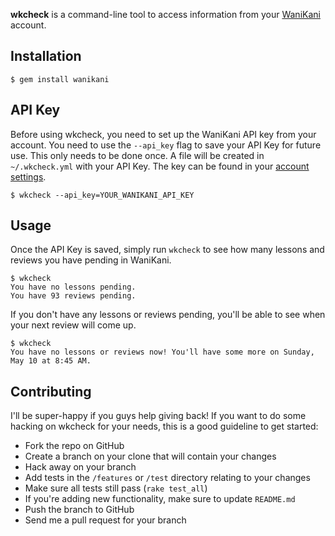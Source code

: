 **wkcheck** is a command-line tool to access information from your [WaniKani](http://www.wanikani.com/) account.

## Installation
```
$ gem install wanikani
```

## API Key

Before using wkcheck, you need to set up the WaniKani API key from your account. You need to use the `--api_key` flag to save your API Key for future use. This only needs to be done once. A file will be created in `~/.wkcheck.yml` with your API Key. The key can be found in your [account settings](http://www.wanikani.com/account).

```
$ wkcheck --api_key=YOUR_WANIKANI_API_KEY
```

## Usage

Once the API Key is saved, simply run `wkcheck` to see how many lessons and reviews you have pending in WaniKani.

```
$ wkcheck
You have no lessons pending.
You have 93 reviews pending.
```

If you don't have any lessons or reviews pending, you'll be able to see when your next review will come up.

```
$ wkcheck
You have no lessons or reviews now! You'll have some more on Sunday, May 10 at 8:45 AM.
```

## Contributing

I'll be super-happy if you guys help giving back! If you want to do some hacking on wkcheck for your needs, this is a good guideline to get started:

* Fork the repo on GitHub
* Create a branch on your clone that will contain your changes
* Hack away on your branch
* Add tests in the `/features` or `/test` directory relating to your changes
* Make sure all tests still pass (`rake test_all`)
* If you're adding new functionality, make sure to update `README.md`
* Push the branch to GitHub
* Send me a pull request for your branch
